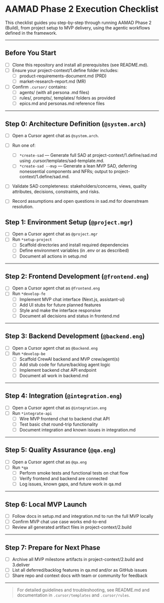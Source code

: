 # AAMAD Phase 2 Execution Checklist

This checklist guides you step-by-step through running AAMAD Phase 2 (Build), from project setup to MVP delivery, using the agentic workflows defined in the framework.

---

## Before You Start

- [ ] Clone this repository and install all prerequisites (see README.md).
- [ ] Ensure your project-context/1.define folder includes:
  - [ ] product-requirements-document.md (PRD)
  - [ ] market-research-report.md (MR)
- [ ] Confirm `.cursor/` contains:
  - [ ] agents/ (with all persona .md files)
  - [ ] rules/, prompts/, templates/ folders as provided
  - [ ] epics.md and personas.md reference files

---
## Step 0: Architecture Definition (`@system.arch`)

- [ ] Open a Cursor agent chat as `@system.arch`.
- [ ] Run one of:
    - [ ] `*create-sad` — Generate full SAD at project-context/1.define/sad.md using .cursor/templates/sad-template.md.
    - [ ] `*create-sad --mvp` — Generate a lean MVP SAD, deferring nonessential components and NFRs; output to project-context/1.define/sad.md.
- [ ] Validate SAD completeness: stakeholders/concerns, views, quality attributes, decisions, constraints, and risks.
- [ ] Record assumptions and open questions in sad.md for downstream resolution.


## Step 1: Environment Setup (`@project.mgr`)

- [ ] Open a Cursor agent chat as `@project.mgr`
- [ ] Run `*setup-project`
  - [ ] Scaffold directories and install required dependencies
  - [ ] Define environment variables (in .env or as described)
  - [ ] Document all actions in setup.md

---

## Step 2: Frontend Development (`@frontend.eng`)

- [ ] Open a Cursor agent chat as `@frontend.eng`
- [ ] Run `*develop-fe`
  - [ ] Implement MVP chat interface (Next.js, assistant-ui)
  - [ ] Add UI stubs for future planned features
  - [ ] Style and make the interface responsive
  - [ ] Document all decisions and status in frontend.md

---

## Step 3: Backend Development (`@backend.eng`)

- [ ] Open a Cursor agent chat as `@backend.eng`
- [ ] Run `*develop-be`
  - [ ] Scaffold CrewAI backend and MVP crew/agent(s)
  - [ ] Add stub code for future/backlog agent logic
  - [ ] Implement backend chat API endpoint
  - [ ] Document all work in backend.md

---

## Step 4: Integration (`@integration.eng`)

- [ ] Open a Cursor agent chat as `@integration.eng`
- [ ] Run `*integrate-api`
  - [ ] Wire MVP frontend chat to backend chat API
  - [ ] Test basic chat round-trip functionality
  - [ ] Document integration and known issues in integration.md

---

## Step 5: Quality Assurance (`@qa.eng`)

- [ ] Open a Cursor agent chat as `@qa.eng`
- [ ] Run `*qa`
  - [ ] Perform smoke tests and functional tests on chat flow
  - [ ] Verify frontend and backend are connected
  - [ ] Log issues, known gaps, and future work in qa.md

---

## Step 6: Local MVP Launch

- [ ] Follow docs in setup.md and integration.md to run the full MVP locally
- [ ] Confirm MVP chat use case works end-to-end
- [ ] Review all generated artifact files in project-context/2.build

---

## Step 7: Prepare for Next Phase

- [ ] Archive all MVP milestone artifacts in project-context/2.build and 3.deliver
- [ ] List all deferred/backlog features in qa.md and/or as GitHub issues
- [ ] Share repo and context docs with team or community for feedback

---

> For detailed guidelines and troubleshooting, see README.md and documentation in `.cursor/templates` and `.cursor/rules`.


